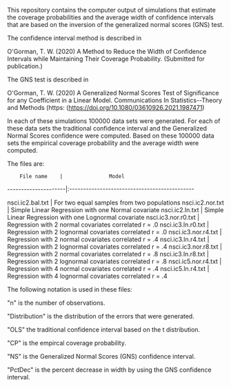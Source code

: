 
This repository contains the computer output of simulations that estimate 
the coverage probabilities and the average width of confidence intervals 
that are based on the inversion of the generalized normal scores (GNS) test. 

The confidence interval method is described in

O'Gorman, T. W. (2020) A Method to Reduce the Width of Confidence Intervals while Maintaining 
Their Coverage Probability. (Submitted for publication.)

The GNS test is described in

O'Gorman, T. W. (2020) A Generalized Normal Scores Test of Significance
for any Coefficient in a Linear Model. Communications In Statistics--Theory
and Methods (https: (https://doi.org/10.1080/03610926.2021.1987471)

In each of these simulations 100000 data sets were generated. For each of these 
data sets the traditional confidence interval and the Generalized Normal 
Scores confidence were computed. Based on these 100000 data sets the 
empirical coverage probability and the average width were computed.

The files are:

        File name    |               Model
---------------------|:---------------------------------------------

nsci.ic2.bal.txt     | For two equal samples from two populations
nsci.ic2.nor.txt     | Simple Linear Regression with one Normal covariate 
nsci.ic2.ln.txt      | Simple Linear Regression with one Lognormal covariate
nsci.ic3.nor.r0.txt  | Regression with 2 normal covariates correlated r = .0
nsci.ic3.ln.r0.txt   | Regression with 2 lognormal covariates correlated r = .0
nsci.ic3.nor.r4.txt  | Regression with 2 normal covariates correlated r = .4 
nsci.ic3.ln.r4.txt   | Regression with 2 lognormal covariates correlated r = .4 
nsci.ic3.nor.r8.txt  | Regression with 2 normal covariates correlated r = .8 
nsci.ic3.ln.r8.txt   | Regression with 2 lognormal covariates correlated r = .8 
nsci.ic5.nor.r4.txt  | Regression with 4 normal covariates correlated r = .4 
nsci.ic5.ln.r4.txt   | Regression with 4 lognormal covariates correlated r = .4 




The following notation is used in these files:

"n" is the number of observations.

"Distribution" is the distribution of the errors that were generated.

"OLS" the traditional confidence interval based on the t distribution. 

"CP" is the empircal coverage probability.

"NS" is the Generalized Normal Scores (GNS) confidence interval. 

"PctDec" is the percent decrease in width by using the GNS confidence interval.


